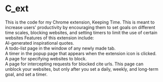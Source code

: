 # C_ext
This is the code for my Chrome extension, Keeping Time.
This is meant to increase users' productivity by encouraging them to set goals on different time scales, blocking websites, and setting timers to limit the use of certain websites
Features of this extension include: <br>
AI-generated inspirational quotes. <br>
A todo-list page in the window of any newly made tab. <br>
A timer in the popup page that appears when the extension icon is clicked. <br>
A page for specifying websites to block. <br>
A page for intercepting requests for blocked cite urls. This page can unblock your websites, but only after you set a daily, weekly, and long-term goal, and set a timer. <br>
